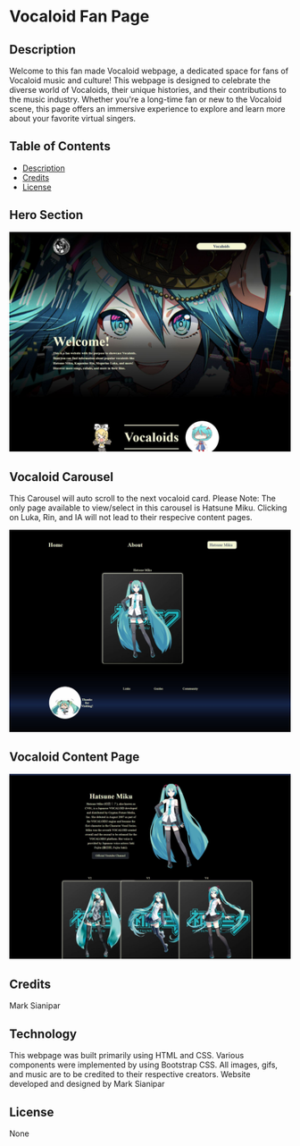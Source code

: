 # Vocaloid Fan Page

## Description

Welcome to this fan made Vocaloid webpage, a dedicated space for fans of Vocaloid music and culture! This webpage is designed to celebrate the diverse world of Vocaloids, their unique histories, and their contributions to the music industry. Whether you're a long-time fan or new to the Vocaloid scene, this page offers an immersive experience to explore and learn more about your favorite virtual singers.


## Table of Contents
- [Description](#description)
- [Credits](#credits)
- [License](#license)

## Hero Section
![alt text](images/readme_image/hero-section-screenshot.JPG)


## Vocaloid Carousel
This Carousel will auto scroll to the next vocaloid card.
Please Note: The only page available to view/select in this carousel is Hatsune Miku. Clicking on Luka, Rin, and IA will not lead to their respecive content pages.


![alt text](images/readme_image/carousel-screenshot.JPG)

## Vocaloid Content Page
![alt text](images/readme_image/miku_content-screenshot.JPG)



## Credits

Mark Sianipar

## Technology

This webpage was built primarily using HTML and CSS. Various components were implemented by using Bootstrap CSS. All images, gifs, and music are to be credited to their respective creators. Website developed and designed by Mark Sianipar

## License

None